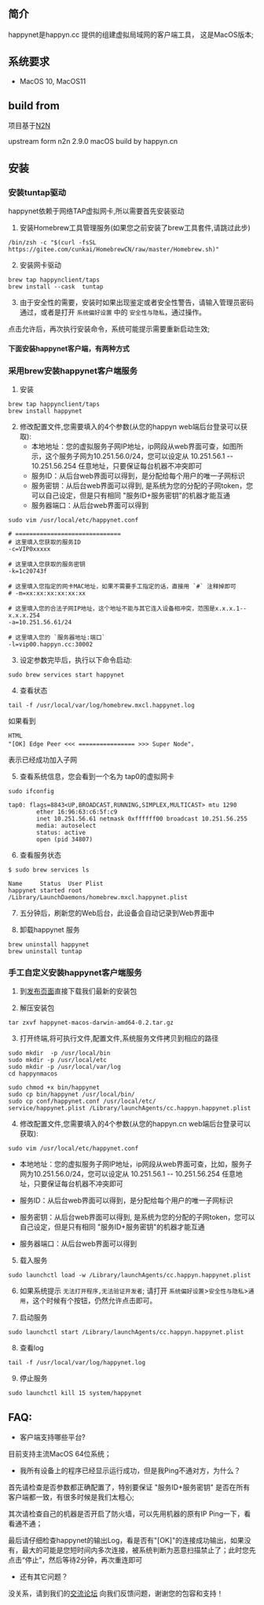 ## 简介

happynet是happyn.cc 提供的组建虚拟局域网的客户端工具， 这是MacOS版本;

## 系统要求

* MacOS 10, MacOS11

## build from

项目基于[N2N](https://github.com/happynlab/n2n)

upstream form n2n 2.9.0 macOS build by happyn.cn


## 安装


### 安装tuntap驱动

happynet依赖于网络TAP虚拟网卡,所以需要首先安装驱动

1. 安装Homebrew工具管理服务(如果您之前安装了brew工具套件,请跳过此步)

```
/bin/zsh -c "$(curl -fsSL https://gitee.com/cunkai/HomebrewCN/raw/master/Homebrew.sh)"
```

2. 安装网卡驱动

```
brew tap happynclient/taps
brew install --cask  tuntap
```


3. 由于安全性的需要，安装时如果出现鉴定或者安全性警告，请输入管理员密码通过，或者是打开 `系统偏好设置` 中的 `安全性与隐私`，通过操作。

点击允许后，再次执行安装命令，系统可能提示需要重新启动生效;


#### 下面安装happynet客户端，有两种方式

### 采用brew安装happynet客户端服务

1. 安装
```
brew tap happynclient/taps
brew install happynet
```

2. 修改配置文件,您需要填入的4个参数(从您的happyn web端后台登录可以获取):
    - 本地地址：您的虚拟服务子网IP地址，ip网段从web界面可查，如图所示，这个服务子网为10.251.56.0/24，您可以设定从 10.251.56.1 -- 10.251.56.254 任意地址，只要保证每台机器不冲突即可
    - 服务ID：从后台web界面可以得到，是分配给每个用户的唯一子网标识
    - 服务密钥：从后台web界面可以得到, 是系统为您的分配的子网token，您可以自己设定，但是只有相同 "服务ID+服务密钥"的机器才能互通
    - 服务器端口：从后台web界面可以得到

```
sudo vim /usr/local/etc/happynet.conf

# ==============================
# 这里填入您获取的服务ID
-c=VIP0xxxxx

# 这里填入您获取的服务密钥
-k=1c20743f

# 这里填入您指定的网卡MAC地址，如果不需要手工指定的话，直接用 `#` 注释掉即可
# -m=xx:xx:xx:xx:xx:xx

# 这里填入您的合法子网IP地址，这个地址不能与其它连入设备相冲突，范围是x.x.x.1--x.x.x.254
-a=10.251.56.61/24

# 这里填入您的 `服务器地址:端口`
-l=vip00.happyn.cc:30002
```

3. 设定参数完毕后，执行以下命令启动:
```
sudo brew services start happynet
```

4. 查看状态
```
tail -f /usr/local/var/log/homebrew.mxcl.happynet.log
```
如果看到
```
HTML
"[OK] Edge Peer <<< ================ >>> Super Node"，
```
表示已经成功加入子网

5. 查看系统信息，您会看到一个名为 tap0的虚拟网卡
```
sudo ifconfig

tap0: flags=8843<UP,BROADCAST,RUNNING,SIMPLEX,MULTICAST> mtu 1290
        ether 16:96:63:c6:5f:c9
        inet 10.251.56.61 netmask 0xffffff00 broadcast 10.251.56.255
        media: autoselect
        status: active
        open (pid 34807)
```

6. 查看服务状态
```
$ sudo brew services ls

Name     Status  User Plist
happynet started root /Library/LaunchDaemons/homebrew.mxcl.happynet.plist
```

7. 五分钟后，刷新您的Web后台，此设备会自动记录到Web界面中

8. 卸载happynet 服务
```
brew uninstall happynet
brew uninstall tuntap
```


### 手工自定义安装happynet客户端服务


1. 到[发布页面](https://github.com/happynclient/happynmacos/releases)直接下载我们最新的安装包


2. 解压安装包

```
tar zxvf happynet-macos-darwin-amd64-0.2.tar.gz
```

3. 打开终端,将可执行文件,配置文件,系统服务文件拷贝到相应的路径

```
sudo mkdir  -p /usr/local/bin
sudo mkdir -p /usr/local/etc
sudo mkdir -p /usr/local/var/log
cd happynmacos

sudo chmod +x bin/happynet
sudo cp bin/happynet /usr/local/bin/
sudo cp conf/happynet.conf /usr/local/etc/
service/happynet.plist /Library/launchAgents/cc.happyn.happynet.plist
```

4. 修改配置文件,您需要填入的4个参数(从您的happyn.cn web端后台登录可以获取):

```
sudo vim /usr/local/etc/happynet.conf
```

* 本地地址：您的虚拟服务子网IP地址，ip网段从web界面可查，比如，服务子网为10.251.56.0/24，您可以设定从 10.251.56.1 -- 10.251.56.254 任意地址，只要保证每台机器不冲突即可

* 服务ID：从后台web界面可以得到，是分配给每个用户的唯一子网标识

* 服务密钥：从后台web界面可以得到, 是系统为您的分配的子网token，您可以自己设定，但是只有相同 "服务ID+服务密钥"的机器才能互通

* 服务器端口：从后台web界面可以得到

5. 载入服务

```
sudo launchctl load -w /Library/launchAgents/cc.happyn.happynet.plist
```

6. 如果系统提示 `无法打开程序,无法验证开发者`; 请打开 `系统偏好设置`>`安全性与隐私`>`通用`，这个时候有个按钮，仍然允许点击即可。

7. 启动服务

```
sudo launchctl start /Library/launchAgents/cc.happyn.happynet.plist
```

8. 查看log

```
tail -f /usr/local/var/log/happynet.log
```

9. 停止服务

```
sudo launchctl kill 15 system/happynet
```

## FAQ:

* 客户端支持哪些平台?

目前支持主流MacOS 64位系统；

* 我所有设备上的程序已经显示运行成功，但是我Ping不通对方，为什么？

首先请检查是否参数都正确配置了，特别要保证 "服务ID+服务密钥" 是否在所有客户端都一致，有很多时候是我们太粗心;

其次请检查自己的机器是否开启了防火墙，可以先用机器的原有IP Ping一下，看看通不通；

最后请仔细检查happynet的输出Log，看是否有"[OK]"的连接成功输出，如果没有，最大的可能是您短时间内多次连接，被系统判断为恶意扫描禁止了；此时您先点击“停止”，然后等待2分钟，再次重连即可

* 还有其它问题？

没关系，请到我们的[交流论坛](https://forum.happyn.cn/t/macos) 向我们反馈问题，谢谢您的包容和支持！
